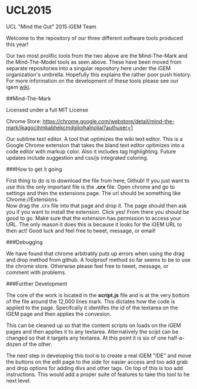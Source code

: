 # UCL2015
UCL "Mind the Gut" 2015 iGEM Team

Welcome to the repository of our three different software tools produced this year!

Our two most prolific tools from the two above are the Mind-The-Mark and the Mind-The-Model tools as seen above. These have been moved from separate repositories into a singular repository here under the iGEM organization's umbrella. Hopefully this explains the rather poor push history. For more information on the development of these tools please see our igem <a href="2015.igem.org/Team:UCL">wiki</a>.

##Mind-The-Mark

Licensed under a full MIT License

Chrome Store: https://chrome.google.com/webstore/detail/mind-the-mark/jkagocihmkabhekcmdgiloihalnoliai?authuser=1

Our sublime text editor. A tool that optimizes the wiki text editor.
This is a Google Chrome extension that takes the bland text editor optimizes into a code editor with markup color.
Also it includes tag highlighting. Future updates include suggestion and css/js integrated coloring.

###How to get it going

First thing to do is to download the file from here, Github! If you just want to use this the only important file is the 
<b>.crx</b> file. Open chrome and go to settings and then the extensions page. The url should be something like Chrome://Extensions. 
<br>
Now drag the .crx file into that page and drop it. The page should then ask you if you want to install the extension. 
Click yes! From there you should be good to go. Make sure that the extension has permission to access your URL. The only reason it does this is because it looks for the iGEM URL to then act! Good luck and feel free to tweet, message, or email!

###Debugging

We have found that chrome arbitratily puts up errors when using the drag and drop method from github. A foolproof method so far seems to be to use the chrome store. Otherwise please feel free to tweet, message, or comment with problems.

###Further Development

The core of the work is located in the <b>script.js</b> file and is at the very bottom of the file around the 12,000 lines mark. This dictates how the code is applied to the page. Specifcally it identifes the id of the textarea on the iGEM page and then applies the convesion.

This can be cleaned up so that the content scripts on loads on the iGEM pages and then applies it to any textarea. Alternatively the scipt can be changed so that it targets any textarea. At this point it is six of one half-a-dozen of the other. 

The next step in developing this tool is to create a real iGEM "IDE" and move the buttons on the edit page to the side for easier access and too add grab and drop options for adding divs and other tags. On top of this is too add instructions. This would add a proper suite of features to take this tool to he next level.

